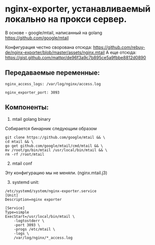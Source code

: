 # nginx-exporter, устанавливаемый локально на прокси сервер.

В основе - google/mtail, написанный на golang
https://github.com/google/mtail

Конфигурация честно сворована отсюда:
https://github.com/rebuy-de/nginx-exporter/blob/master/assets/nginx.mtail
А еще отсюда:
https://gist.github.com/mattpr/de96f3a9c7b895ce5a9fbbe8812d0890

## Передаваемые переменные:
```
nginx_access_logs: /var/log/nginx/access.log

nginx_exporter_port: 3093
```
## Компоненты:

1. mtail golang binary

Собирается бинарник следующим образом
```
git clone https://github.com/google/mtail && \
cd mtail && \
go get github.com/google/mtail/cmd/mtail && \
mv /root/go/bin/mtail /usr/local/bin/mtail && \
rm -rf /root/mtail
```
2. mtail conf

Эту конфигурацию мы не меняли. (nginx.mtail.j3)

3. systemd unit:
```
/etc/systemd/system/nginx-exporter.service
[Unit]
Description=nginx exporter

[Service]
Type=simple
ExecStart=/usr/local/bin/mtail \
    -logtostderr \
    -port 3093 \
    -progs /etc/mtail \
    -logs \
    /var/log/nginx/*_access.log
```
